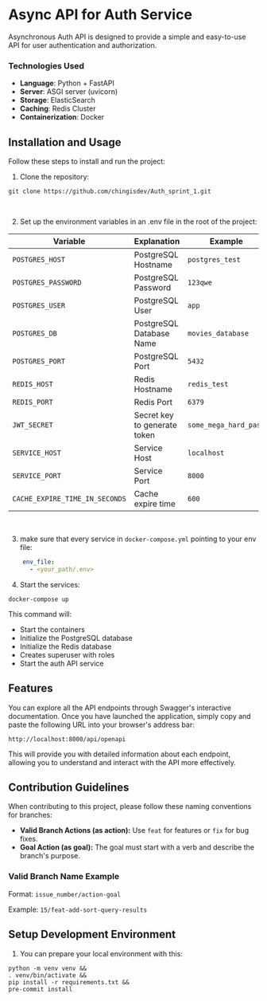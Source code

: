 # Async API for Auth Service

Asynchronous Auth API is designed to provide a simple and easy-to-use API for user authentication and authorization.

### Technologies Used

- **Language**: Python + FastAPI
- **Server**: ASGI server (uvicorn)
- **Storage**: ElasticSearch
- **Caching**: Redis Cluster
- **Containerization**: Docker

## Installation and Usage

Follow these steps to install and run the project:

1. Clone the repository:

```shell
git clone https://github.com/chingisdev/Auth_sprint_1.git
```

</br>

2. Set up the environment variables in an .env file in the root of the project:

| Variable                       | Explanation                  | Example               |
|--------------------------------|------------------------------|-----------------------|
| `POSTGRES_HOST`                | PostgreSQL Hostname          | `postgres_test`       |
| `POSTGRES_PASSWORD`            | PostgreSQL Password          | `123qwe`              |
| `POSTGRES_USER`                | PostgreSQL User              | `app`                 |
| `POSTGRES_DB`                  | PostgreSQL Database Name     | `movies_database`     |
| `POSTGRES_PORT`                | PostgreSQL Port              | `5432`                |
| `REDIS_HOST`                   | Redis Hostname               | `redis_test`          |
| `REDIS_PORT`                   | Redis Port                   | `6379`                |
| `JWT_SECRET`                   | Secret key to generate token | `some_mega_hard_pass` |
| `SERVICE_HOST`                 | Service Host                 | `localhost`           |
| `SERVICE_PORT`                 | Service Port                 | `8000`                |
| `CACHE_EXPIRE_TIME_IN_SECONDS` | Cache expire time            | `600`                 |

</br>

3. make sure that every service in `docker-compose.yml` pointing to your env file:

```yaml
    env_file:
      - <your_path/.env>
```

4. Start the services:

```shell
docker-compose up
```

This command will:

- Start the containers
- Initialize the PostgreSQL database
- Initialize the Redis database
- Creates superuser with roles
- Start the auth API service

## Features

You can explore all the API endpoints through Swagger's interactive documentation. Once you have launched the
application, simply copy and paste the following URL into your browser's address bar:

`http://localhost:8000/api/openapi`

This will provide you with detailed information about each endpoint, allowing you to understand and interact with the
API more effectively.

## Contribution Guidelines

When contributing to this project, please follow these naming conventions for branches:

- **Valid Branch Actions (as action):** Use `feat` for features or `fix` for bug fixes.
- **Goal Action (as goal):** The goal must start with a verb and describe the branch's purpose.

### Valid Branch Name Example

Format: `issue_number/action-goal`

Example: `15/feat-add-sort-query-results`

## Setup Development Environment

1. You can prepare your local environment with this:

```shell
python -m venv venv &&
. venv/bin/activate &&
pip install -r requirements.txt &&
pre-commit install
```
